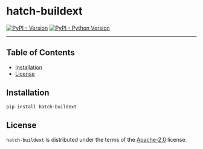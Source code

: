# hatch-buildext

[![PyPI - Version](https://img.shields.io/pypi/v/hatch-buildext.svg)](https://pypi.org/project/hatch-buildext)
[![PyPI - Python Version](https://img.shields.io/pypi/pyversions/hatch-buildext.svg)](https://pypi.org/project/hatch-buildext)

-----

## Table of Contents

- [Installation](#installation)
- [License](#license)

## Installation

```console
pip install hatch-buildext
```

## License

`hatch-buildext` is distributed under the terms of the [Apache-2.0](https://spdx.org/licenses/Apache-2.0.html) license.

